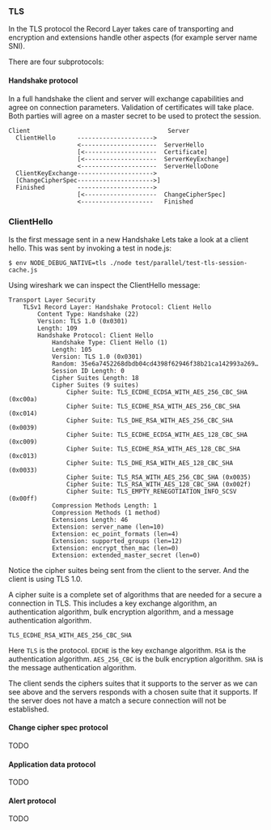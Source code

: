 ### TLS
In the TLS protocol the Record Layer takes care of transporting and encryption
and extensions handle other aspects (for example server name SNI).

There are four subprotocols:
#### Handshake protocol
In a full handshake the client and server will exchange capabilities and agree
on connection parameters. Validation of certificates will take place.
Both parties will agree on a master secret to be used to protect the session.
```
Client                                      Server
  ClientHello      --------------------->
                   <---------------------  ServerHello
                   [<--------------------  Certificate]
                   [<--------------------  ServerKeyExchange]
                   <---------------------  ServerHelloDone
  ClientKeyExchange--------------------->
  [ChangeCipherSpec--------------------->]
  Finished         --------------------->
                   [<--------------------  ChangeCipherSpec]
                   <--------------------   Finished
```

### ClientHello
Is the first message sent in a new Handshake
Lets take a look at a client hello. This was sent by invoking a test in node.js:
```console
$ env NODE_DEBUG_NATIVE=tls ./node test/parallel/test-tls-session-cache.js
```
Using wireshark we can inspect the ClientHello message:
```
Transport Layer Security
    TLSv1 Record Layer: Handshake Protocol: Client Hello
        Content Type: Handshake (22)
        Version: TLS 1.0 (0x0301)
        Length: 109
        Handshake Protocol: Client Hello
            Handshake Type: Client Hello (1)
            Length: 105
            Version: TLS 1.0 (0x0301)
            Random: 35e6a7452268dbdb04cd4398f62946f38b21ca142993a269…
            Session ID Length: 0
            Cipher Suites Length: 18
            Cipher Suites (9 suites)
                Cipher Suite: TLS_ECDHE_ECDSA_WITH_AES_256_CBC_SHA (0xc00a)
                Cipher Suite: TLS_ECDHE_RSA_WITH_AES_256_CBC_SHA (0xc014)
                Cipher Suite: TLS_DHE_RSA_WITH_AES_256_CBC_SHA (0x0039)
                Cipher Suite: TLS_ECDHE_ECDSA_WITH_AES_128_CBC_SHA (0xc009)
                Cipher Suite: TLS_ECDHE_RSA_WITH_AES_128_CBC_SHA (0xc013)
                Cipher Suite: TLS_DHE_RSA_WITH_AES_128_CBC_SHA (0x0033)
                Cipher Suite: TLS_RSA_WITH_AES_256_CBC_SHA (0x0035)
                Cipher Suite: TLS_RSA_WITH_AES_128_CBC_SHA (0x002f)
                Cipher Suite: TLS_EMPTY_RENEGOTIATION_INFO_SCSV (0x00ff)
            Compression Methods Length: 1
            Compression Methods (1 method)
            Extensions Length: 46
            Extension: server_name (len=10)
            Extension: ec_point_formats (len=4)
            Extension: supported_groups (len=12)
            Extension: encrypt_then_mac (len=0)
            Extension: extended_master_secret (len=0)
```
Notice the cipher suites being sent from the client to the server. And the client
is using TLS 1.0.

A cipher suite is a complete set of algorithms that are needed for a secure a
connection in TLS. This includes a key exchange algorithm, an authentication
algorithm, bulk encryption algorithm, and a message authentication algorithm.
```
TLS_ECDHE_RSA_WITH_AES_256_CBC_SHA
```
Here `TLS` is the protocol. `EDCHE` is the key exchange algorithm. `RSA` is the
authentication algorithm. `AES_256_CBC` is the bulk encryption algorithm. `SHA`
is the message authentication algorithm.

The client sends the ciphers suites that it supports to the server as we can
see above and the servers responds with a chosen suite that it supports. If the
server does not have a match a secure connection will not be established.

#### Change cipher spec protocol
TODO

#### Application data protocol
TODO

#### Alert protocol
TODO
